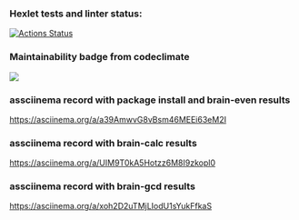 ### Hexlet tests and linter status:
[![Actions Status](https://github.com/AnatoliyYud/python-project-lvl1/workflows/hexlet-check/badge.svg)](https://github.com/AnatoliyYud/python-project-lvl1/actions)


### Maintainability badge from codeclimate
<a href="https://codeclimate.com/github/AnatoliyYud/python-project-lvl1/maintainability"><img src="https://api.codeclimate.com/v1/badges/625f12c9e835f66121d2/maintainability" /></a>



### assciinema record with package install and brain-even results
https://asciinema.org/a/a39AmwvG8vBsm46MEEi63eM2I

### assciinema record with brain-calc results
https://asciinema.org/a/UIM9T0kA5Hotzz6M8I9zkopl0

### assciinema record with brain-gcd results
https://asciinema.org/a/xoh2D2uTMjLIodU1sYukFfkaS
